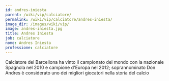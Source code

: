 ```yaml
---
id: andres-iniesta
parent: /wiki/vip/calciatore/
permalink: /wiki/vip/calciatore/andres-iniesta/
image_dir: /images/wiki/vip/
image: andres-iniesta.jpg
title: Andres Iniesta
job: calciatore
nome: Andres Iniesta
professione: calciatore
---
```

Calciatore del Barcellona ha vinto il campionato del mondo con la nazionale Spagnola nel 2010 e campione d'Europa nel 2012; soprannominato Don Andres è considerato uno dei migliori giocatori nella storia del calcio 